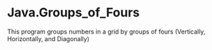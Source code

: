 # Java.Groups_of_Fours
This program groups numbers in a grid by groups of fours (Vertically, Horizontally, and Diagonally)
